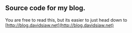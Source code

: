 ## Source code for my blog.

You are free to read this, but its easier to just head down to [http://blog.davidsiaw.net](http://blog.davidsiaw.net)
